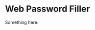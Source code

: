 [title]: # (Web Password Filler)
[tags]: # (XXX)
[priority]: # (6595)
# Web Password Filler
Something here.

